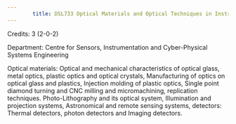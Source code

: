 ```yaml
---
        title: DSL733 Optical Materials and Optical Techniques in Instrumentation
---
```

Credits: 3 (2-0-2)

Department: Centre for Sensors, Instrumentation and Cyber-Physical Systems Engineering

Optical materials: Optical and mechanical characteristics of optical glass, metal optics, plastic optics and optical crystals, Manufacturing of optics on optical glass and plastics, Injection molding of plastic optics, Single point diamond turning and CNC milling and micromachining, replication techniques. Photo-Lithography and its optical system, Illumination and projection systems, Astronomical and remote sensing systems, detectors: Thermal detectors, photon detectors and Imaging detectors.